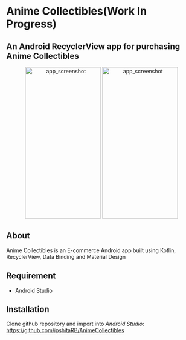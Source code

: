 # Anime Collectibles(Work In Progress)

 ## An Android RecyclerView app for purchasing Anime Collectibles
 
<p align="center">
  <img src="https://user-images.githubusercontent.com/11401599/82504773-31ee6600-9aca-11ea-8ff1-edeef8d3e56e.gif" alt="app_screenshot" width=200 height=400>
 <img src="https://user-images.githubusercontent.com/11401599/82742336-bccd9b80-9d2a-11ea-8ff7-ce5f2bee6965.gif" alt="app_screenshot" width=200 height=400>
 </p>
  
 ## About
 Anime Collectibles is an E-commerce Android app built using Kotlin, RecyclerView, Data Binding and Material Design
 
 ## Requirement
 * Android Studio
 
 ## Installation
 Clone github repository and import into _Android Studio_:
 https://github.com/ipshitaRB/AnimeCollectibles
 
 
